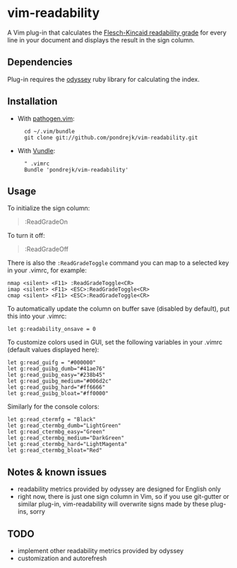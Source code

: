vim-readability
=================

A Vim plug-in that calculates the [Flesch-Kincaid readability grade](https://en.wikipedia.org/wiki/Flesch%E2%80%93Kincaid_readability_tests) for every line in your document and displays the result in the sign column.

## Dependencies

Plug-in requires the [odyssey](<https://github.com/cameronsutter/odyssey>) ruby library for calculating the index.

## Installation

* With [pathogen.vim](https://github.com/tpope/vim-pathogen):

        cd ~/.vim/bundle
        git clone git://github.com/pondrejk/vim-readability.git

* With [Vundle](https://github.com/gmarik/vundle):

        " .vimrc
        Bundle 'pondrejk/vim-readability'

## Usage

To initialize the sign column:

> :ReadGradeOn

To turn it off:

> :ReadGradeOff

There is also the `:ReadGradeToggle` command you can map to a selected key in your .vimrc, for example:

```Vim
nmap <silent> <F11> :ReadGradeToggle<CR>
imap <silent> <F11> <ESC>:ReadGradeToggle<CR>
cmap <silent> <F11> <ESC>:ReadGradeToggle<CR>
```

To automatically update the column on buffer save (disabled by default), put this into your .vimrc:

```Vim
let g:readability_onsave = 0
```

To customize colors used in GUI, set the following variables in your .vimrc (default values displayed here):

```Vim
let g:read_guifg = "#000000"
let g:read_guibg_dumb="#41ae76"
let g:read_guibg_easy="#238b45"
let g:read_guibg_medium="#006d2c"
let g:read_guibg_hard="#ff6666"
let g:read_guibg_bloat="#ff0000"
```

Similarly for the console colors:

```Vim
let g:read_ctermfg = "Black"
let g:read_ctermbg_dumb="LightGreen"
let g:read_ctermbg_easy="Green"
let g:read_ctermbg_medium="DarkGreen"
let g:read_ctermbg_hard="LightMagenta"
let g:read_ctermbg_bloat="Red"
```

## Notes & known issues

* readability metrics provided by odyssey are designed for English only
* right now, there is just one sign column in Vim, so if you use git-gutter or similar plug-in, vim-readability will overwrite signs made by these plug-ins, sorry

## TODO

* implement other readability metrics provided by odyssey
* customization and autorefresh
